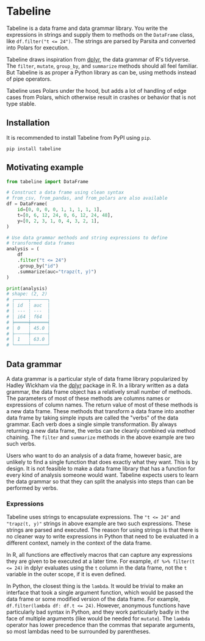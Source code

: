 # Tabeline

Tabeline is a data frame and data grammar library. You write the expressions in strings and supply them to methods on the `DataFrame` class, like `df.filter("t <= 24")`. The  strings are parsed by Parsita and converted into Polars for execution.

Tabeline draws inspiration from [dplyr](https://dplyr.tidyverse.org/), the data grammar of R's tidyverse. The `filter`, `mutate`, `group_by`, and `summarize` methods should all feel familiar. But Tabeline is as proper a Python library as can be, using methods instead of pipe operators. 

Tabeline uses Polars under the hood, but adds a lot of handling of edge cases from Polars, which otherwise result in crashes or behavior that is not type stable.

## Installation

It is recommended to install Tabeline from PyPI using `pip`.

```shell
pip install tabeline
```

## Motivating example

```python
from tabeline import DataFrame

# Construct a data frame using clean syntax
# from_csv, from_pandas, and from_polars are also available 
df = DataFrame(
    id=[0, 0, 0, 0, 1, 1, 1, 1, 1],
    t=[0, 6, 12, 24, 0, 6, 12, 24, 48],
    y=[0, 2, 3, 1, 0, 4, 3, 2, 1],
)

# Use data grammar methods and string expressions to define
# transformed data frames
analysis = (
    df
    .filter("t <= 24")
    .group_by("id")
    .summarize(auc="trapz(t, y)")
)

print(analysis)
# shape: (2, 2)
# ┌─────┬──────┐
# │ id  ┆ auc  │
# │ --- ┆ ---  │
# │ i64 ┆ f64  │
# ╞═════╪══════╡
# │ 0   ┆ 45.0 │
# ├╌╌╌╌╌┼╌╌╌╌╌╌┤
# │ 1   ┆ 63.0 │
# └─────┴──────┘
```

## Data grammar

A data grammar is a particular style of data frame library popularized by Hadley Wickham via the [dplyr](https://dplyr.tidyverse.org/) package in R. In a library written as a data grammar, the data frame object has a relatively small number of methods. The parameters of most of these methods are columns names or expressions of column names. The return value of most of these methods is a new data frame. These methods that transform a data frame into another data frame by taking simple inputs are called the "verbs" of the data grammar. Each verb does a single simple transformation. By always returning a new data frame, the verbs can be cleanly combined via method chaining. The `filter` and `summarize` methods in the above example are two such verbs.

Users who want to do an analysis of a data frame, however basic, are unlikely to find a single function that does exactly what they want. This is by design. It is not feasible to make a data frame library that has a function for every kind of analysis someone would want. Tabeline expects users to learn the data grammar so that they can split the analysis into steps than can be performed by verbs.

### Expressions

Tabeline uses strings to encapsulate expressions. The `"t <= 24"` and `"trapz(t, y)"` strings in above example are two such expressions. These strings are parsed and executed. The reason for using strings is that there is no cleaner way to write expressions in Python that need to be evaluated in a different context, namely in the context of the data frame.

In R, all functions are effectively macros that can capture any expressions they are given to be executed at a later time. For example, `df %>% filter(t <= 24)` in dplyr evaluates using the `t` column in the data frame, not the `t` variable in the outer scope, if it is even defined.

In Python, the closest thing is the `lambda`. It would be trivial to make an interface that took a single argument function, which would be passed the data frame or some modified version of the data frame. For example, `df.filter(lambda df: df.t <= 24)`. However, anonymous functions have particularly bad syntax in Python, and they work particularly badly in the face of multiple arguments (like would be needed for `mutate`). The `lambda` operator has lower precedence than the commas that separate arguments, so most lambdas need to be surrounded by parentheses.
